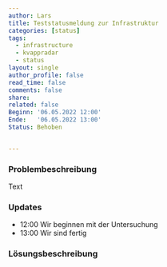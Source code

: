 ```yaml
---
author: Lars
title: Teststatusmeldung zur Infrastruktur
categories: [status]
tags:
  - infrastructure
  - kvappradar
  - status
layout: single
author_profile: false
read_time: false
comments: false
share: 
related: false
Beginn: '06.05.2022 12:00'
Ende:   '06.05.2022 13:00'
Status: Behoben


---
```


### Problembeschreibung

Text

### Updates

- 12:00 Wir beginnen mit der Untersuchung
- 13:00 Wir sind fertig

### Lösungsbeschreibung





